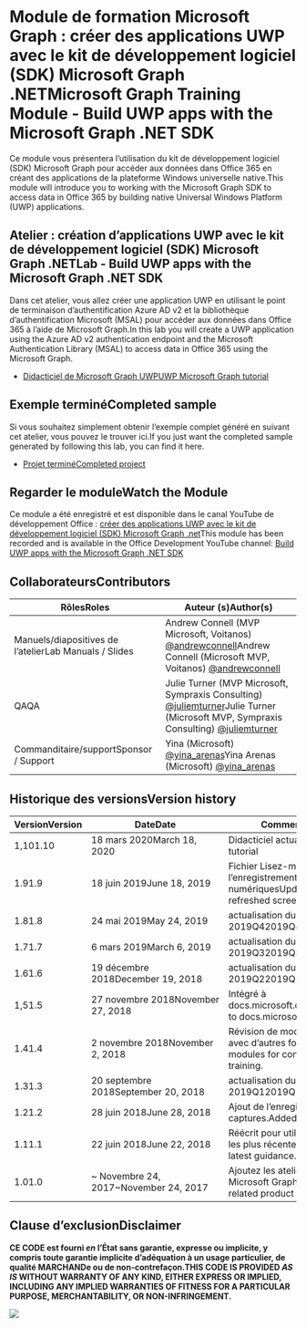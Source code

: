 # <a name="microsoft-graph-training-module---build-uwp-apps-with-the-microsoft-graph-net-sdk"></a><span data-ttu-id="f3c95-101">Module de formation Microsoft Graph : créer des applications UWP avec le kit de développement logiciel (SDK) Microsoft Graph .NET</span><span class="sxs-lookup"><span data-stu-id="f3c95-101">Microsoft Graph Training Module - Build UWP apps with the Microsoft Graph .NET SDK</span></span>

<span data-ttu-id="f3c95-102">Ce module vous présentera l’utilisation du kit de développement logiciel (SDK) Microsoft Graph pour accéder aux données dans Office 365 en créant des applications de la plateforme Windows universelle native.</span><span class="sxs-lookup"><span data-stu-id="f3c95-102">This module will introduce you to working with the Microsoft Graph SDK to access data in Office 365 by building native Universal Windows Platform (UWP) applications.</span></span>

## <a name="lab---build-uwp-apps-with-the-microsoft-graph-net-sdk"></a><span data-ttu-id="f3c95-103">Atelier : création d’applications UWP avec le kit de développement logiciel (SDK) Microsoft Graph .NET</span><span class="sxs-lookup"><span data-stu-id="f3c95-103">Lab - Build UWP apps with the Microsoft Graph .NET SDK</span></span>

<span data-ttu-id="f3c95-104">Dans cet atelier, vous allez créer une application UWP en utilisant le point de terminaison d’authentification Azure AD v2 et la bibliothèque d’authentification Microsoft (MSAL) pour accéder aux données dans Office 365 à l’aide de Microsoft Graph.</span><span class="sxs-lookup"><span data-stu-id="f3c95-104">In this lab you will create a UWP application using the Azure AD v2 authentication endpoint and the Microsoft Authentication Library (MSAL) to access data in Office 365 using the Microsoft Graph.</span></span>

- [<span data-ttu-id="f3c95-105">Didacticiel de Microsoft Graph UWP</span><span class="sxs-lookup"><span data-stu-id="f3c95-105">UWP Microsoft Graph tutorial</span></span>](https://docs.microsoft.com/graph/tutorials/uwp)

## <a name="completed-sample"></a><span data-ttu-id="f3c95-106">Exemple terminé</span><span class="sxs-lookup"><span data-stu-id="f3c95-106">Completed sample</span></span>

<span data-ttu-id="f3c95-107">Si vous souhaitez simplement obtenir l’exemple complet généré en suivant cet atelier, vous pouvez le trouver ici.</span><span class="sxs-lookup"><span data-stu-id="f3c95-107">If you just want the completed sample generated by following this lab, you can find it here.</span></span>

- [<span data-ttu-id="f3c95-108">Projet terminé</span><span class="sxs-lookup"><span data-stu-id="f3c95-108">Completed project</span></span>](demo)

## <a name="watch-the-module"></a><span data-ttu-id="f3c95-109">Regarder le module</span><span class="sxs-lookup"><span data-stu-id="f3c95-109">Watch the Module</span></span>

<span data-ttu-id="f3c95-110">Ce module a été enregistré et est disponible dans le canal YouTube de développement Office : [créer des applications UWP avec le kit de développement logiciel (SDK) Microsoft Graph .net](https://youtu.be/oBYCBxkWMRA)</span><span class="sxs-lookup"><span data-stu-id="f3c95-110">This module has been recorded and is available in the Office Development YouTube channel: [Build UWP apps with the Microsoft Graph .NET SDK](https://youtu.be/oBYCBxkWMRA)</span></span>

## <a name="contributors"></a><span data-ttu-id="f3c95-111">Collaborateurs</span><span class="sxs-lookup"><span data-stu-id="f3c95-111">Contributors</span></span>

|        <span data-ttu-id="f3c95-112">Rôles</span><span class="sxs-lookup"><span data-stu-id="f3c95-112">Roles</span></span>         |                                           <span data-ttu-id="f3c95-113">Auteur (s)</span><span class="sxs-lookup"><span data-stu-id="f3c95-113">Author(s)</span></span>                                           |
| -------------------- | --------------------------------------------------------------------------------------------- |
| <span data-ttu-id="f3c95-114">Manuels/diapositives de l’atelier</span><span class="sxs-lookup"><span data-stu-id="f3c95-114">Lab Manuals / Slides</span></span> | <span data-ttu-id="f3c95-115">Andrew Connell (MVP Microsoft, Voitanos) [@andrewconnell](//github.com/andrewconnell)</span><span class="sxs-lookup"><span data-stu-id="f3c95-115">Andrew Connell (Microsoft MVP, Voitanos) [@andrewconnell](//github.com/andrewconnell)</span></span>         |
| <span data-ttu-id="f3c95-116">QA</span><span class="sxs-lookup"><span data-stu-id="f3c95-116">QA</span></span>                   | <span data-ttu-id="f3c95-117">Julie Turner (MVP Microsoft, Sympraxis Consulting) [@juliemturner](//github.com/juliemturner)</span><span class="sxs-lookup"><span data-stu-id="f3c95-117">Julie Turner (Microsoft MVP, Sympraxis Consulting) [@juliemturner](//github.com/juliemturner)</span></span> |
| <span data-ttu-id="f3c95-118">Commanditaire/support</span><span class="sxs-lookup"><span data-stu-id="f3c95-118">Sponsor / Support</span></span>    | <span data-ttu-id="f3c95-119">Yina (Microsoft) [@yina_arenas](//github.com//github.com/yina_arenas)</span><span class="sxs-lookup"><span data-stu-id="f3c95-119">Yina Arenas (Microsoft) [@yina_arenas](//github.com//github.com/yina_arenas)</span></span>                  |

## <a name="version-history"></a><span data-ttu-id="f3c95-120">Historique des versions</span><span class="sxs-lookup"><span data-stu-id="f3c95-120">Version history</span></span>

| <span data-ttu-id="f3c95-121">Version</span><span class="sxs-lookup"><span data-stu-id="f3c95-121">Version</span></span> |        <span data-ttu-id="f3c95-122">Date</span><span class="sxs-lookup"><span data-stu-id="f3c95-122">Date</span></span>        |                       <span data-ttu-id="f3c95-123">Comments</span><span class="sxs-lookup"><span data-stu-id="f3c95-123">Comments</span></span>                       |
| ------- | ------------------ | ---------------------------------------------------- |
| <span data-ttu-id="f3c95-124">1,10</span><span class="sxs-lookup"><span data-stu-id="f3c95-124">1.10</span></span>    | <span data-ttu-id="f3c95-125">18 mars 2020</span><span class="sxs-lookup"><span data-stu-id="f3c95-125">March 18, 2020</span></span>     | <span data-ttu-id="f3c95-126">Didacticiel actualisé</span><span class="sxs-lookup"><span data-stu-id="f3c95-126">Refreshed tutorial</span></span>                                   |
| <span data-ttu-id="f3c95-127">1.9</span><span class="sxs-lookup"><span data-stu-id="f3c95-127">1.9</span></span>     | <span data-ttu-id="f3c95-128">18 juin 2019</span><span class="sxs-lookup"><span data-stu-id="f3c95-128">June 18, 2019</span></span>      | <span data-ttu-id="f3c95-129">Fichier Lisez-moi mis à jour pour l’enregistrement de captures numériques</span><span class="sxs-lookup"><span data-stu-id="f3c95-129">Updated readme to refreshed screencast recording</span></span>     |
| <span data-ttu-id="f3c95-130">1.8</span><span class="sxs-lookup"><span data-stu-id="f3c95-130">1.8</span></span>     | <span data-ttu-id="f3c95-131">24 mai 2019</span><span class="sxs-lookup"><span data-stu-id="f3c95-131">May 24, 2019</span></span>       | <span data-ttu-id="f3c95-132">actualisation du contenu 2019Q4</span><span class="sxs-lookup"><span data-stu-id="f3c95-132">2019Q4 content refresh</span></span>                               |
| <span data-ttu-id="f3c95-133">1.7</span><span class="sxs-lookup"><span data-stu-id="f3c95-133">1.7</span></span>     | <span data-ttu-id="f3c95-134">6 mars 2019</span><span class="sxs-lookup"><span data-stu-id="f3c95-134">March 6, 2019</span></span>      | <span data-ttu-id="f3c95-135">actualisation du contenu 2019Q3</span><span class="sxs-lookup"><span data-stu-id="f3c95-135">2019Q3 content refresh</span></span>                               |
| <span data-ttu-id="f3c95-136">1.6</span><span class="sxs-lookup"><span data-stu-id="f3c95-136">1.6</span></span>     | <span data-ttu-id="f3c95-137">19 décembre 2018</span><span class="sxs-lookup"><span data-stu-id="f3c95-137">December 19, 2018</span></span>  | <span data-ttu-id="f3c95-138">actualisation du contenu 2019Q2</span><span class="sxs-lookup"><span data-stu-id="f3c95-138">2019Q2 content refresh</span></span>                               |
| <span data-ttu-id="f3c95-139">1,5</span><span class="sxs-lookup"><span data-stu-id="f3c95-139">1.5</span></span>     | <span data-ttu-id="f3c95-140">27 novembre 2018</span><span class="sxs-lookup"><span data-stu-id="f3c95-140">November 27, 2018</span></span>  | <span data-ttu-id="f3c95-141">Intégré à docs.microsoft.com/graph</span><span class="sxs-lookup"><span data-stu-id="f3c95-141">Onboarded to docs.microsoft.com/graph</span></span>                |
| <span data-ttu-id="f3c95-142">1.4</span><span class="sxs-lookup"><span data-stu-id="f3c95-142">1.4</span></span>     | <span data-ttu-id="f3c95-143">2 novembre 2018</span><span class="sxs-lookup"><span data-stu-id="f3c95-143">November 2, 2018</span></span>   | <span data-ttu-id="f3c95-144">Révision de modules de cohérence avec d’autres formations.</span><span class="sxs-lookup"><span data-stu-id="f3c95-144">Revised modules for consistency with other training.</span></span> |
| <span data-ttu-id="f3c95-145">1.3</span><span class="sxs-lookup"><span data-stu-id="f3c95-145">1.3</span></span>     | <span data-ttu-id="f3c95-146">20 septembre 2018</span><span class="sxs-lookup"><span data-stu-id="f3c95-146">September 20, 2018</span></span> | <span data-ttu-id="f3c95-147">actualisation du contenu 2019Q1</span><span class="sxs-lookup"><span data-stu-id="f3c95-147">2019Q1 content refresh</span></span>                               |
| <span data-ttu-id="f3c95-148">1.2</span><span class="sxs-lookup"><span data-stu-id="f3c95-148">1.2</span></span>     | <span data-ttu-id="f3c95-149">28 juin 2018</span><span class="sxs-lookup"><span data-stu-id="f3c95-149">June 28, 2018</span></span>      | <span data-ttu-id="f3c95-150">Ajout de l’enregistrement de captures.</span><span class="sxs-lookup"><span data-stu-id="f3c95-150">Added screencast.</span></span>                                    |
| <span data-ttu-id="f3c95-151">1.1</span><span class="sxs-lookup"><span data-stu-id="f3c95-151">1.1</span></span>     | <span data-ttu-id="f3c95-152">22 juin 2018</span><span class="sxs-lookup"><span data-stu-id="f3c95-152">June 22, 2018</span></span>      | <span data-ttu-id="f3c95-153">Réécrit pour utiliser les instructions les plus récentes.</span><span class="sxs-lookup"><span data-stu-id="f3c95-153">Rewritten to use latest guidance.</span></span>                    |
| <span data-ttu-id="f3c95-154">1.0</span><span class="sxs-lookup"><span data-stu-id="f3c95-154">1.0</span></span>     | <span data-ttu-id="f3c95-155">~ Novembre 24, 2017</span><span class="sxs-lookup"><span data-stu-id="f3c95-155">~November 24, 2017</span></span> | <span data-ttu-id="f3c95-156">Ajoutez les ateliers produits liés à Microsoft Graph.</span><span class="sxs-lookup"><span data-stu-id="f3c95-156">Add Microsoft Graph related product breakouts.</span></span>       |

## <a name="disclaimer"></a><span data-ttu-id="f3c95-157">Clause d’exclusion</span><span class="sxs-lookup"><span data-stu-id="f3c95-157">Disclaimer</span></span>

<span data-ttu-id="f3c95-158">**CE CODE est fourni _en_ l’État sans garantie, expresse ou implicite, y compris toute garantie implicite d’adéquation à un usage particulier, de qualité MARCHANDe ou de non-contrefaçon.**</span><span class="sxs-lookup"><span data-stu-id="f3c95-158">**THIS CODE IS PROVIDED _AS IS_ WITHOUT WARRANTY OF ANY KIND, EITHER EXPRESS OR IMPLIED, INCLUDING ANY IMPLIED WARRANTIES OF FITNESS FOR A PARTICULAR PURPOSE, MERCHANTABILITY, OR NON-INFRINGEMENT.**</span></span>

<!-- markdownlint-disable MD033 -->
<img src="https://telemetry.sharepointpnp.com/msgraph-training-uwp" />
